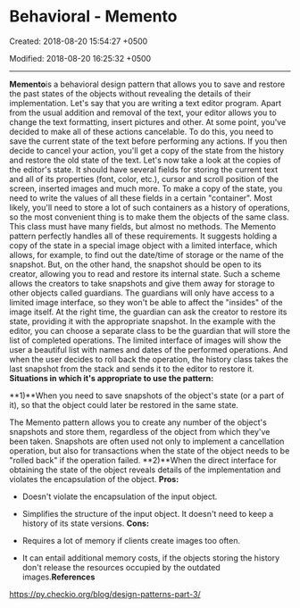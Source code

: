 # Behavioral - Memento

Created: 2018-08-20 15:54:27 +0500

Modified: 2018-08-20 16:25:32 +0500

---

**Memento**is a behavioral design pattern that allows you to save and restore the past states of the objects without revealing the details of their implementation.
Let's say that you are writing a text editor program. Apart from the usual addition and removal of the text, your editor allows you to change the text formatting, insert pictures and other. At some point, you've decided to make all of these actions cancelable. To do this, you need to save the current state of the text before performing any actions. If you then decide to cancel your action, you'll get a copy of the state from the history and restore the old state of the text.
Let's now take a look at the copies of the editor's state. It should have several fields for storing the current text and all of its properties (font, color, etc.), cursor and scroll position of the screen, inserted images and much more. To make a copy of the state, you need to write the values ​​of all these fields in a certain "container". Most likely, you'll need to store a lot of such containers as a history of operations, so the most convenient thing is to make them the objects of the same class. This class must have many fields, but almost no methods.
The Memento pattern perfectly handles all of these requirements. It suggests holding a copy of the state in a special image object with a limited interface, which allows, for example, to find out the date/time of storage or the name of the snapshot. But, on the other hand, the snapshot should be open to its creator, allowing you to read and restore its internal state.
Such a scheme allows the creators to take snapshots and give them away for storage to other objects called guardians. The guardians will only have access to a limited image interface, so they won't be able to affect the "insides" of the image itself. At the right time, the guardian can ask the creator to restore its state, providing it with the appropriate snapshot.
In the example with the editor, you can choose a separate class to be the guardian that will store the list of completed operations. The limited interface of images will show the user a beautiful list with names and dates of the performed operations. And when the user decides to roll back the operation, the history class takes the last snapshot from the stack and sends it to the editor to restore it.
**Situations in which it's appropriate to use the pattern:**

**1)**When you need to save snapshots of the object's state (or a part of it), so that the object could later be restored in the same state.

The Memento pattern allows you to create any number of the object's snapshots and store them, regardless of the object from which they've been taken. Snapshots are often used not only to implement a cancellation operation, but also for transactions when the state of the object needs to be "rolled back" if the operation failed.
**2)**When the direct interface for obtaining the state of the object reveals details of the implementation and violates the encapsulation of the object.
**Pros:**

- Doesn't violate the encapsulation of the input object.

- Simplifies the structure of the input object. It doesn't need to keep a history of its state versions.
**Cons:**

- Requires a lot of memory if clients create images too often.

- It can entail additional memory costs, if the objects storing the history don't release the resources occupied by the outdated images.**References**

<https://py.checkio.org/blog/design-patterns-part-3/>

